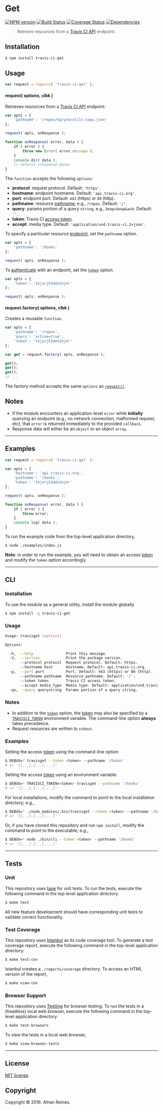 Get
===
[![NPM version][npm-image]][npm-url] [![Build Status][build-image]][build-url] [![Coverage Status][coverage-image]][coverage-url] [![Dependencies][dependencies-image]][dependencies-url]

> Retrieve resources from a [Travis CI API][travis-api] endpoint.


## Installation

``` bash
$ npm install travis-ci-get
```


## Usage

``` javascript
var request = require( 'travis-ci-get' );
```

<a name="request"></a>
#### request( options, clbk )

Retrieves resources from a [Travis CI API][travis-api] endpoint.

``` javascript
var opts = {
	'pathname': '/repos/kgryte/utils-copy.json'
};

request( opts, onResponse );

function onResponse( error, data ) {
	if ( error ) {
		throw new Error( error.message );
	}
	console.dir( data );
	// returns <response_data>
}
```

The `function` accepts the following `options`:
*	__protocol__: request protocol. Default: `'https'`.
*	__hostname__: endpoint hostname. Default: `'api.travis-ci.org'`.
*	__port__: endpoint port. Default: `443` (https) or `80` (http).
*	__pathname__: resource [pathname][travis-api]; e.g., `/repos`. Default: `'/'`.
*	__query__: params portion of a query `string`; e.g., `beep=boop&a=b`. Default: `''`.
*	__token__: Travis CI [access token][travis-token].
*	__accept__: media type. Default: `'application/vnd.travis-ci.2+json'`.

To specify a particular resource [endpoint][travis-api], set the `pathname` option.

``` javascript
var opts = {
	'pathname': '/hooks'
};

request( opts, onResponse );
```

To [authenticate][travis-token] with an endpoint, set the [`token`][travis-token] option.

``` javascript
var opts = {
	'token': 'tkjorjk34ek3nj4!'
};

request( opts, onResponse );
```


#### request.factory( options, clbk )

Creates a reusable `function`.

``` javascript
var opts = {
	'pathname': '/repos',
	'query': 'active=true',
	'token': 'tkjorjk34ek3nj4!'
};

var get = request.factory( opts, onResponse );

get();
get();
get();
// ...
```

The factory method accepts the same `options` as [`request()`](#request).


## Notes

*	If the module encounters an application-level `error` while __initially__ querying an endpoint (e.g., no network connection, malformed request, etc), that `error` is returned immediately to the provided `callback`.
* 	Response data will either be an `object` or an object `array`.


---
## Examples

``` javascript
var request = require( 'travis-ci-get' );

var opts = {
	'hostname': 'api.travis-ci.org',
	'pathname': '/hooks',
	'token': 'tkjorjk34ek3nj4!'
};

request( opts, onResponse );

function onResponse( error, data ) {
	if ( error ) {
		throw error;
	}
	console.log( data );
}
```

To run the example code from the top-level application directory,

``` bash
$ node ./examples/index.js
```

__Note__: in order to run the example, you will need to obtain an access [token][travis-token] and modify the `token` option accordingly.


---
## CLI

### Installation

To use the module as a general utility, install the module globally

``` bash
$ npm install -g travis-ci-get
```


### Usage

``` bash
Usage: travisget [options]

Options:

  -h,  --help               Print this message.
  -V,  --version            Print the package version.
       --protocol protocol  Request protocol. Default: https.
       --hostname host      Hostname. Default: api.travis-ci.org.
  -p,  --port port          Port. Default: 443 (https) or 80 (http).
       --pathname pathname  Resource pathname. Default: '/'.
       --token token        Travis CI access token.
       --accept media_type  Media type. Default: application/vnd.travis-ci.2+json.
  -qs, --query querystring  Params portion of a query string.
```


### Notes

*	In addition to the [`token`][travis-token] option, the [token][travis-token] may also be specified by a [`TRAVISCI_TOKEN`][travis-token] environment variable. The command-line option __always__ takes precedence.
*	Request resources are written to `stdout`.


### Examples

Setting the access [token][travis-token] using the command-line option:

``` bash
$ DEBUG=* travisget --token <token> --pathname '/hooks'
# => '[{...},{...},...]'
```

Setting the access [token][travis-token] using an environment variable:

``` bash
$ DEBUG=* TRAVISCI_TOKEN=<token> travisget --pathname '/hooks'
# => '[{...},{...},...]'
```

For local installations, modify the command to point to the local installation directory; e.g., 

``` bash
$ DEBUG=* ./node_modules/.bin/travisget --token <token> --pathname '/hooks'
# => '[{...},{...},...]'
```

Or, if you have cloned this repository and run `npm install`, modify the command to point to the executable; e.g., 

``` bash
$ DEBUG=* node ./bin/cli --token <token> --pathname '/hooks'
# => '[{...},{...},...]'
```


---
## Tests

### Unit

This repository uses [tape][tape] for unit tests. To run the tests, execute the following command in the top-level application directory:

``` bash
$ make test
```

All new feature development should have corresponding unit tests to validate correct functionality.


### Test Coverage

This repository uses [Istanbul][istanbul] as its code coverage tool. To generate a test coverage report, execute the following command in the top-level application directory:

``` bash
$ make test-cov
```

Istanbul creates a `./reports/coverage` directory. To access an HTML version of the report,

``` bash
$ make view-cov
```


### Browser Support

This repository uses [Testling][testling] for browser testing. To run the tests in a (headless) local web browser, execute the following command in the top-level application directory:

``` bash
$ make test-browsers
```

To view the tests in a local web browser,

``` bash
$ make view-browser-tests
```

<!-- [![browser support][browsers-image]][browsers-url] -->


---
## License

[MIT license](http://opensource.org/licenses/MIT).


## Copyright

Copyright &copy; 2016. Athan Reines.


[npm-image]: http://img.shields.io/npm/v/travis-ci-get.svg
[npm-url]: https://npmjs.org/package/travis-ci-get

[build-image]: http://img.shields.io/travis/kgryte/travis-ci-get/master.svg
[build-url]: https://travis-ci.org/kgryte/travis-ci-get

[coverage-image]: https://img.shields.io/codecov/c/github/kgryte/travis-ci-get/master.svg
[coverage-url]: https://codecov.io/github/kgryte/travis-ci-get?branch=master

[dependencies-image]: http://img.shields.io/david/kgryte/travis-ci-get.svg
[dependencies-url]: https://david-dm.org/kgryte/travis-ci-get

[dev-dependencies-image]: http://img.shields.io/david/dev/kgryte/travis-ci-get.svg
[dev-dependencies-url]: https://david-dm.org/dev/kgryte/travis-ci-get

[github-issues-image]: http://img.shields.io/github/issues/kgryte/travis-ci-get.svg
[github-issues-url]: https://github.com/kgryte/travis-ci-get/issues

[tape]: https://github.com/substack/tape
[istanbul]: https://github.com/gotwarlost/istanbul
[testling]: https://ci.testling.com

[travis-api]: https://docs.travis-ci.com/api
[travis-token]: https://github.com/kgryte/travis-ci-access-token

